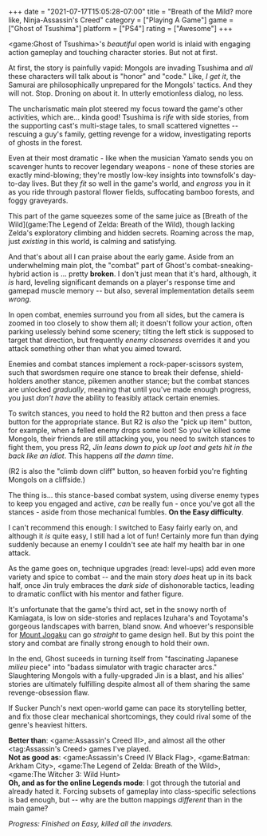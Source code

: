 +++
date = "2021-07-17T15:05:28-07:00"
title = "Breath of the Mild? more like, Ninja-Assassin's Creed"
category = ["Playing A Game"]
game = ["Ghost of Tsushima"]
platform = ["PS4"]
rating = ["Awesome"]
+++

<game:Ghost of Tsushima>'s <i>beautiful</i> open world is inlaid with engaging action gameplay and touching character stories.  But not at first.

At first, the story is painfully vapid: Mongols are invading Tsushima and <i>all</i> these characters will talk about is "honor" and "code."  Like, <i>I get it</i>, the Samurai are philosophically unprepared for the Mongols' tactics.  And they will not.  Stop.  Droning on about it.  In utterly emotionless dialog, no less.

The uncharismatic main plot steered my focus toward the game's other activities, which are... kinda good!  Tsushima is <i>rife</i> with side stories, from the supporting cast's multi-stage tales, to small scattered vignettes -- rescuing a guy's family, getting revenge for a widow, investigating reports of ghosts in the forest.

Even at their most dramatic - like when the musician Yamato sends you on scavenger hunts to recover legendary weapons - none of these stories are exactly mind-blowing; they're mostly low-key insights into townsfolk's day-to-day lives.  But they <i>fit</i> so well in the game's world, and <i>engross</i> you in it as you ride through pastoral flower fields, suffocating bamboo forests, and foggy graveyards.

This part of the game squeezes some of the same juice as [Breath of the Wild](game:The Legend of Zelda: Breath of the Wild), though lacking Zelda's exploratory climbing and hidden secrets.  Roaming across the map, just <i>existing</i> in this world, is calming and satisfying.

And that's about all I can praise about the early game.  Aside from an underwhelming main plot, the "combat" part of Ghost's combat-sneaking-hybrid action is ... pretty <b>broken</b>.  I don't just mean that it's hard, although, it <i>is</i> hard, leveling significant demands on a player's response time and gamepad muscle memory -- but also, several implementation details seem <i>wrong</i>.

In open combat, enemies surround you from all sides, but the camera is zoomed in too closely to show them all; it doesn't follow your action, often parking uselessly behind some scenery; tilting the left stick is supposed to target that direction, but frequently <i>enemy closeness</i> overrides it and you attack something other than what you aimed toward.

Enemies and combat stances implement a rock-paper-scissors system, such that swordsmen require one stance to break their defense, shield-holders another stance, pikemen another stance; but the combat stances are unlocked <i>gradually</i>, meaning that until you've made enough progress, you just <i>don't have</i> the ability to feasibly attack certain enemies.

To switch stances, you need to hold the R2 button and then press a face button for the appropriate stance.  But R2 is <i>also</i> the "pick up item" button, for example, when a felled enemy drops some loot!  So you've killed some Mongols, their friends are still attacking you, you need to switch stances to fight them, you press R2, <i>Jin leans down to pick up loot and gets hit in the back like an idiot</i>.  This happens <i>all the damn time</i>.

(R2 is also the "climb down cliff" button, so heaven forbid you're fighting Mongols on a cliffside.)

The thing is... this stance-based combat system, using diverse enemy types to keep you engaged and active, <i>can</i> be really fun - once you've got all the stances - aside from those mechanical fumbles.  <b>On the Easy difficulty</b>.

I can't recommend this enough: I switched to Easy fairly early on, and although it <i>is</i> quite easy, I still had a lot of fun!  Certainly more fun than dying suddenly because an enemy I couldn't see ate half my health bar in one attack.

As the game goes on, technique upgrades (read: level-ups) add even more variety and spice to combat -- and the main story <i>does</i> heat up in its back half, once Jin truly embraces the <i>dark side</i> of dishonorable tactics, leading to dramatic conflict with his mentor and father figure.

It's unfortunate that the game's third act, set in the snowy north of Kamiagata, is low on side-stories and replaces Izuhara's and Toyotama's gorgeous landscapes with barren, bland snow.  And whoever's responsible for <a href="https://www.ign.com/wikis/ghost-of-tsushima/How_to_Get_to_the_Top_of_Mount_Jogaku">Mount Jogaku</a> can go <i>straight</i> to game design hell.  But by this point the story and combat are finally strong enough to hold their own.

In the end, Ghost suceeds in turning itself from "fascinating Japanese <i>milieu</i> piece" into "badass simulator with tragic character arcs."  Slaughtering Mongols with a fully-upgraded Jin is a blast, and his allies' stories are ultimately fulfilling despite almost all of them sharing the same revenge-obsession flaw.

If Sucker Punch's next open-world game can pace its storytelling better, and fix those clear mechanical shortcomings, they could rival some of the genre's heaviest hitters.

<b>Better than</b>: <game:Assassin's Creed III>, and almost all the other <tag:Assassin's Creed> games I've played.  
<b>Not as good as</b>: <game:Assassin's Creed IV Black Flag>, <game:Batman: Arkham City>, <game:The Legend of Zelda: Breath of the Wild>, <game:The Witcher 3: Wild Hunt>  
<b>Oh, and as for the online Legends mode</b>: I got through the tutorial and already hated it.  Forcing subsets of gameplay into class-specific selections is bad enough, but -- why are the button mappings <i>different</i> than in the main game?

<i>Progress: Finished on Easy, killed all the invaders.</i>
